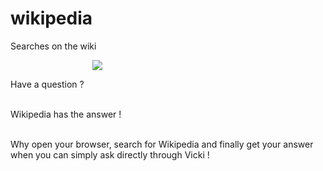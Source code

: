 # wikipedia
Searches on the wiki<br>

<img style="max-width: 40%; margin-left: 26%;" src="https://upload.wikimedia.org/wikipedia/commons/thumb/d/d1/Wikipedia-logo-v2-fr.svg/1200px-Wikipedia-logo-v2-fr.svg.png"><br>


Have a question ?<br><br>

Wikipedia has the answer !<br><br>

Why open your browser, search for Wikipedia and finally get your answer when you can simply ask directly through Vicki ! <br>
